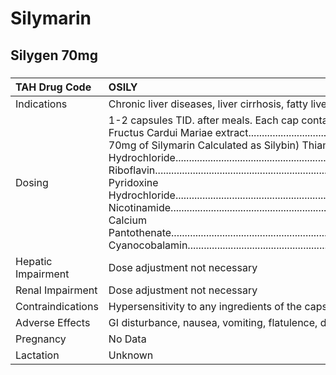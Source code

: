 # Silymarin

## Silygen 70mg

##### 

| TAH Drug Code      | OSILY                                                                                                                                                                                                                                                                                                                                                                                                                                                                                                                                                                                                                                                                                                                                                                |
|:-------------------|:---------------------------------------------------------------------------------------------------------------------------------------------------------------------------------------------------------------------------------------------------------------------------------------------------------------------------------------------------------------------------------------------------------------------------------------------------------------------------------------------------------------------------------------------------------------------------------------------------------------------------------------------------------------------------------------------------------------------------------------------------------------------|
| Indications        | Chronic liver diseases, liver cirrhosis, fatty liver.                                                                                                                                                                                                                                                                                                                                                                                                                                                                                                                                                                                                                                                                                                                |
| Dosing             | 1-2 capsules TID. after meals. Each cap contains: Exsiccated Fructus Cardui Mariae extract.................................140mg (eq. to 70mg of Silymarin Calculated as Silybin) Thiamine Hydrochloride................................................................4mg Riboflavin......................................................................................4mg Pyridoxine Hydrochloride..............................................................4mg Nicotinamide................................................................................12mg Calcium Pantothenate....................................................................8mg Cyanocobalamin..........................................................................1.2μg |
| Hepatic Impairment | Dose adjustment not necessary                                                                                                                                                                                                                                                                                                                                                                                                                                                                                                                                                                                                                                                                                                                                        |
| Renal Impairment   | Dose adjustment not necessary                                                                                                                                                                                                                                                                                                                                                                                                                                                                                                                                                                                                                                                                                                                                        |
| Contraindications  | Hypersensitivity to any ingredients of the capsule.                                                                                                                                                                                                                                                                                                                                                                                                                                                                                                                                                                                                                                                                                                                  |
| Adverse Effects    | GI disturbance, nausea, vomiting, flatulence, diarrhea, diuresis                                                                                                                                                                                                                                                                                                                                                                                                                                                                                                                                                                                                                                                                                                     |
| Pregnancy          | No Data                                                                                                                                                                                                                                                                                                                                                                                                                                                                                                                                                                                                                                                                                                                                                              |
| Lactation          | Unknown                                                                                                                                                                                                                                                                                                                                                                                                                                                                                                                                                                                                                                                                                                                                                              |

